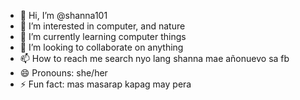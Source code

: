 - 👋 Hi, I’m @shanna101
- 👀 I’m interested in computer, and nature
- 🌱 I’m currently learning computer things
- 💞️ I’m looking to collaborate on anything
- 📫 How to reach me search nyo lang shanna mae añonuevo sa fb
- 😄 Pronouns: she/her
- ⚡ Fun fact: mas masarap kapag may pera

<!---
shanna101/shanna101 is a ✨ special ✨ repository because its `README.md` (this file) appears on your GitHub profile.
You can click the Preview link to take a look at your changes.
--->
